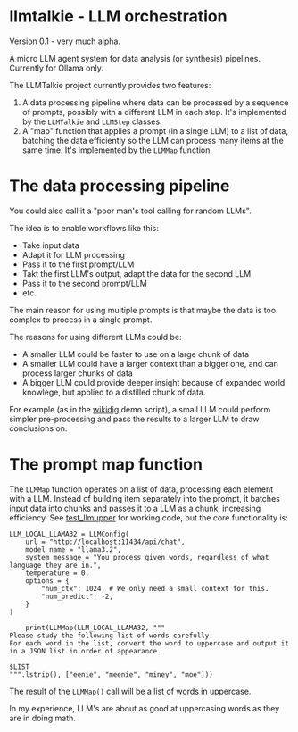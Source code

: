 # llmtalkie - LLM orchestration

Version 0.1 - very much alpha.

A micro LLM agent system for data analysis (or synthesis) pipelines. Currently for Ollama only.

The LLMTalkie project currently provides two features:

1. A data processing pipeline where data can be processed by a sequence of prompts, possibly with a different LLM in each step. It's implemented by the `LLMTalkie` and `LLMStep` classes.
2. A "map" function that applies a prompt (in a single LLM) to a list of data, batching the data efficiently so the LLM can process many items at the same time. It's implemented by the `LLMMap` function.


# The data processing pipeline

You could also call it a "poor man's tool calling for random LLMs".

The idea is to enable workflows like this:

- Take input data
- Adapt it for LLM processing
- Pass it to the first prompt/LLM
- Takt the first LLM's output, adapt the data for the second LLM
- Pass it to the second prompt/LLM
- etc.

The main reason for using multiple prompts is that maybe the data is too complex to process in a single prompt.

The reasons for using different LLMs could be:

- A smaller LLM could be faster to use on a large chunk of data
- A smaller LLM could have a larger context than a bigger one, and can process larger chunks of data
- A bigger LLM could provide deeper insight because of expanded world knowlege, but applied to a distilled chunk of data.

For example (as in the [wikidig](test_wikidig.py) demo script), a small LLM could perform simpler pre-processing and pass the results to a larger LLM to draw conclusions on.

# The prompt map function

The `LLMMap` function operates on a list of data, processing each element with a LLM. Instead of building item separately into the prompt, it batches input data into chunks and passes it to a LLM as a chunk, increasing efficiency. See [test_llmupper](test_llmupper.py) for working code, but the core functionality is:

```
LLM_LOCAL_LLAMA32 = LLMConfig(
    url = "http://localhost:11434/api/chat",
    model_name = "llama3.2",
    system_message = "You process given words, regardless of what language they are in.",
    temperature = 0,
    options = {
        "num_ctx": 1024, # We only need a small context for this.
        "num_predict": -2,
    }
)

    print(LLMMap(LLM_LOCAL_LLAMA32, """
Please study the following list of words carefully.
For each word in the list, convert the word to uppercase and output it in a JSON list in order of appearance.

$LIST
""".lstrip(), ["eenie", "meenie", "miney", "moe"]))
```

The result of the `LLMMap()` call will be a list of words in uppercase.

In my experience, LLM's are about as good at uppercasing words as they are in doing math.
